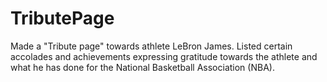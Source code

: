 # TributePage


Made a "Tribute page" towards athlete LeBron James. Listed certain accolades and achievements expressing gratitude towards
the athlete and what he has done for the National Basketball Association (NBA).

